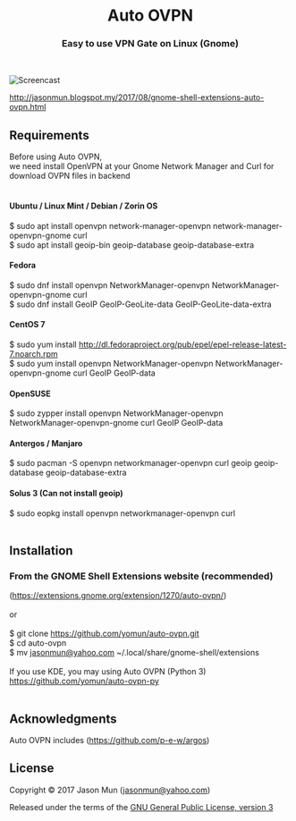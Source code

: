 <h1 align="center">Auto OVPN</h1>
<h3 align="center">Easy to use VPN Gate on Linux (Gnome)</h3>
<br>

![Screencast](https://extensions.gnome.org/extension-data/screenshots/screenshot_1270.png)

http://jasonmun.blogspot.my/2017/08/gnome-shell-extensions-auto-ovpn.html
<br>

## Requirements

Before using Auto OVPN, <br>
we need install OpenVPN at your Gnome Network Manager and Curl for download OVPN files in backend<br><br>

#### Ubuntu / Linux Mint / Debian / Zorin OS<br>
$ sudo apt install openvpn network-manager-openvpn network-manager-openvpn-gnome curl<br>
$ sudo apt install geoip-bin geoip-database geoip-database-extra
<br>
#### Fedora<br>
$ sudo dnf install openvpn NetworkManager-openvpn NetworkManager-openvpn-gnome curl<br>
$ sudo dnf install GeoIP GeoIP-GeoLite-data GeoIP-GeoLite-data-extra
<br>
#### CentOS 7<br>
$ sudo yum install http://dl.fedoraproject.org/pub/epel/epel-release-latest-7.noarch.rpm<br>
$ sudo yum install openvpn NetworkManager-openvpn NetworkManager-openvpn-gnome curl GeoIP GeoIP-data
<br>
#### OpenSUSE<br>
$ sudo zypper install openvpn NetworkManager-openvpn NetworkManager-openvpn-gnome curl GeoIP GeoIP-data
<br>
#### Antergos / Manjaro<br>
$ sudo pacman -S openvpn networkmanager-openvpn curl geoip geoip-database geoip-database-extra
<br>
#### Solus 3 (Can not install geoip)<br>
$ sudo eopkg install openvpn networkmanager-openvpn curl<br>
<br>
## Installation

### From the GNOME Shell Extensions website (recommended)
(https://extensions.gnome.org/extension/1270/auto-ovpn/)
<br><br>
or<br>
<br>
$ git clone https://github.com/yomun/auto-ovpn.git<br>
$ cd auto-ovpn<br>
$ mv jasonmun@yahoo.com ~/.local/share/gnome-shell/extensions<br>
<br>
If you use KDE, you may using Auto OVPN (Python 3)<br>
https://github.com/yomun/auto-ovpn-py<br>
<br>
## Acknowledgments

Auto OVPN includes (https://github.com/p-e-w/argos)

## License

Copyright &copy; 2017 Jason Mun (<jasonmun@yahoo.com>)

Released under the terms of the [GNU General Public License, version 3](https://gnu.org/licenses/gpl.html)


